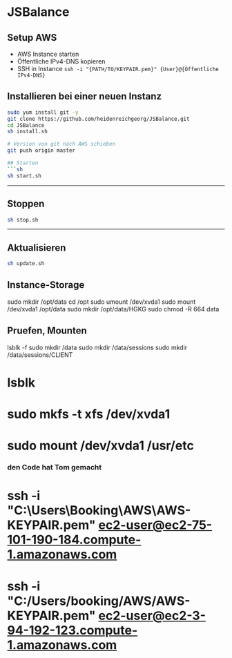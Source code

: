 # JSBalance

## Setup AWS
- AWS Instance starten
- Öffentliche IPv4-DNS kopieren
- SSH in Instance
`ssh -i "{PATH/TO/KEYPAIR.pem}" {User}@{Öffentliche IPv4-DNS}`


## Installieren bei einer neuen Instanz
```sh
sudo yum install git -y
git clone https://github.com/heidenreichgeorg/JSBalance.git
cd JSBalance
sh install.sh

# Version von git nach AWS schieben
git push origin master

## Starten
```sh
sh start.sh
```

---

## Stoppen
```sh
sh stop.sh
```

---

## Aktualisieren
```sh
sh update.sh
```


## Instance-Storage
sudo mkdir /opt/data
cd /opt
sudo umount /dev/xvda1
sudo mount /dev/xvda1 /opt/data
sudo mkdir /opt/data/HGKG
sudo chmod -R 664 data


## Pruefen, Mounten
lsblk -f
sudo mkdir /data
sudo mkdir /data/sessions
sudo mkdir /data/sessions/CLIENT




# lsblk
# sudo mkfs -t xfs /dev/xvda1
# sudo mount /dev/xvda1 /usr/etc


### den Code hat Tom gemacht
# ssh -i "C:\Users\Booking\AWS\AWS-KEYPAIR.pem" ec2-user@ec2-75-101-190-184.compute-1.amazonaws.com
# ssh -i "C:/Users/booking/AWS/AWS-KEYPAIR.pem" ec2-user@ec2-3-94-192-123.compute-1.amazonaws.com
